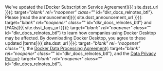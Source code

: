 <!-- This text will be included in topics containing Docker Desktop download URLs -->
<span class="no-js">We've updated the [Docker Subscription Service Agreement]({{ site.dsst_url }}){: target="_blank" rel="noopener" class="_" id="dkr_docs_relnotes_btl"}.
Please [read the announcement]({{ site.dsst_announcement_url }}){: target="_blank" rel="noopener" class="_" id="dkr_docs_relnotes_btl"}
and [FAQs]({{ site.dsst_faqs_url }}){: target="_blank" rel="noopener" class="_" id="dkr_docs_relnotes_btl"}
to learn how companies using Docker Desktop may be affected.
By downloading Docker Desktop, you agree to these updated [terms]({{ site.dsst_url }}){: target="_blank" rel="noopener" class="_"},
the [Docker Data Processing Agreement](https://www.docker.com/legal/data-processing-agreement){: target="_blank" rel="noopener" class="_" id="dkr_docs_relnotes_btl"},
and the [Data Privacy Policy](https://www.docker.com/legal/docker-privacy-policy){: target="_blank" rel="noopener" class="_" id="dkr_docs_relnotes_btl"}.</span>
